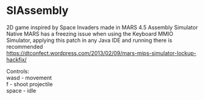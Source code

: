 # SIAssembly
2D game inspired by Space Invaders made in MARS 4.5 Assembly Simulator  
Native MARS has a freezing issue when using the Keyboard MMIO Simulator, applying this patch in any Java IDE and running there is recommended  
https://dtconfect.wordpress.com/2013/02/09/mars-mips-simulator-lockup-hackfix/  

Controls:  
wasd - movement  
f - shoot projectile  
space - idle  
